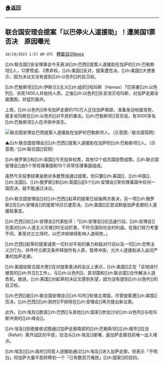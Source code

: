 ###  [:house:返回](README.md)
---


## 联合国安理会提案「以巴停火人道援助」！遭美国1票否决　原因曝光
`10/19/2023 1:57 AM UTC ` [轉載自GNews](https://gnews.org/articles/1852646)

[[zh:联合国]]安全理事会今天表决[[zh:巴西]]提案人道援助在加萨的[[zh:巴勒斯坦]]人，12票赞成、2票弃权，[[zh:美国]]反对，提案遭否决。[[zh:美国]]大使表示，因为决议文没有提到[[zh:以色列]]的自卫权。

[[zh:巴勒斯坦]][[zh:伊斯兰]]主义[[zh:组织]]哈玛斯（Hamas）7日突袭[[zh:以色列]]、杀死1400人并劫持人质。之後[[zh:以色列]]矢言消灭哈玛斯，对加萨走廊全面围困，并猛烈轰炸。

上周，[[zh:以色列]]命令加萨走廊约110万人迁往加萨南部，准备发动地面攻势，报复哈玛斯在[[zh:以色列]]对平民的袭击。[[zh:巴勒斯坦]]官员说，有3000多名[[zh:巴勒斯坦]]人在冲突中丧生。

![联合国安理会巴西提案人道援助在加萨的巴勒斯坦人。（示意图／联合国官网）](https://attach.setn.com/newsimages/2023/09/18/4328622-PH.jpg "联合国安理会巴西提案人道援助在加萨的巴勒斯坦人。（示意图／联合国官网）")

▲[[zh:联合国安理会]][[zh:巴西]]提案人道援助在加萨的[[zh:巴勒斯坦]]人。（示意图／[[zh:联合国]]官网）

[[zh:俄罗斯]]和[[zh:英国]]今天投弃权票，其他12个成员国投赞成票。[[zh:联合国安理会]]由5个常任理事国和10个非常任理事国组成。

虽然今天投票结果是绝对多数赞成通过提案，但只要[[zh:美国]]、[[zh:中国]]、[[zh:法国]]、[[zh:俄罗斯]]和[[zh:英国]]这5个[[zh:安理会]]常任理事国中任何一国否决，就不能通过决议。

[[zh:联合国安理会]]对[[zh:巴西]]起草的提案已延後两次表决，另一项[[zh:俄罗斯]]在[[zh:安理会]]的提案16日已遭否决。[[zh:美国]]正尝试斡旋加萨走廊的人道援助事宜。

[[zh:巴西]]驻[[zh:安理会]]代表批评：「[[zh:安理会]]应迅速行动，[[zh:安理会]]在面对[[zh:人道主义灾难]]时无动於衷，不符合国际社会的利益。在我们努力考量不同、甚至对立立场时，以巴冲突继续影响人道局势。」

[[zh:巴西]]起草的提案谴责一切针对平民的暴力和敌对行动以及一切[[zh:恐怖主义]]行为，并呼吁立即无条件释放所有人质，暂停冲突，允许人道援助进入战况严重的加萨走廊。

[[zh:美国驻联合国大使]]在对提案表决的会议上表示，[[zh:美国]]正在「实地进行艰苦的[[zh:外交]]工作」，与[[zh:以色列]]、其邻国和[[zh:联合国]]合作解决人道危机。她说，[[zh:美国]]对起草的决议文感到失望，因为没有提到[[zh:以色列]]的自卫权。

[[zh:巴西]]是[[zh:联合国安理会]][[zh:10月]]轮值主席国，尽管提案遭[[zh:美国]]否决，[[zh:巴西]][[zh:政府]]不排除在[[zh:安理会]]再次提出新议案。

此外，[[zh:埃及]]邀请[[zh:巴西]]与其他[[zh:国家]]参加讨论[[zh:以色列]]与哈玛斯冲突的[[zh:峰会]]。

[[zh:埃及]]拒绝接收试图通过加萨走廊南部的[[zh:巴勒斯坦]][[zh:城市]]拉法（Rafah）离开战区的平民，拉法与[[zh:埃及]]接壤，是加萨走廊目前唯一出入境点。

[[zh:埃及]][[zh:政府]]同意人道援助通过[[zh:埃及]]进入加萨走廊，但表示「不明白」将加萨大量平民转移到一个「已有数百万难民」[[zh:国家]]的目的。
